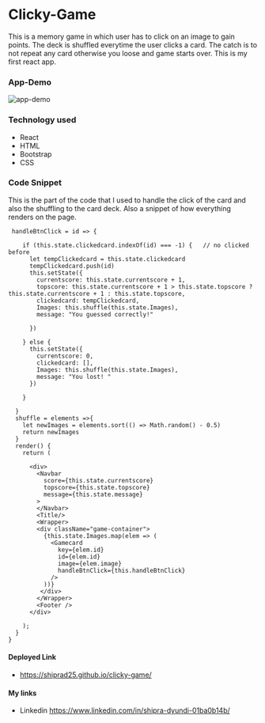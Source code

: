 # Clicky-Game
This is a memory game in which user has to click on an image to gain points. The deck is shuffled everytime the user clicks a card. The catch is to not repeat any card otherwise you loose and game starts over.
This is my first react app.
### App-Demo 
![app-demo](https://media.giphy.com/media/js6NBhYYeHC2fQ1Srz/giphy.gif)

### Technology used
- React
- HTML
- Bootstrap
- CSS

 ### Code Snippet

This is the part of the code that I used to handle the click of the card and also the shuffling to the card deck. Also a snippet of how everything renders on the page.

```
 handleBtnClick = id => {

    if (this.state.clickedcard.indexOf(id) === -1) {   // no clicked before
      let tempClickedcard = this.state.clickedcard
      tempClickedcard.push(id)
      this.setState({
        currentscore: this.state.currentscore + 1,
        topscore: this.state.currentscore + 1 > this.state.topscore ? this.state.currentscore + 1 : this.state.topscore,
        clickedcard: tempClickedcard,
        Images: this.shuffle(this.state.Images),
        message: "You guessed correctly!"

      })

    } else {
      this.setState({
        currentscore: 0,
        clickedcard: [],
        Images: this.shuffle(this.state.Images),
        message: "You lost! "
      })

    }

  }
  shuffle = elements =>{
    let newImages = elements.sort(() => Math.random() - 0.5)
    return newImages
  }
  render() {
    return (
      
      <div>
        <Navbar
          score={this.state.currentscore}
          topscore={this.state.topscore}
          message={this.state.message}
        >
        </Navbar>
        <Title/>
        <Wrapper>
        <div className="game-container">
          {this.state.Images.map(elem => (
            <Gamecard
              key={elem.id}
              id={elem.id}
              image={elem.image}
              handleBtnClick={this.handleBtnClick}
            />
          ))}
         </div>
        </Wrapper>
        <Footer />
      </div>
      
    );
  }
}
```
#### Deployed Link 
- https://shiprad25.github.io/clicky-game/
#### My links
 - Linkedin https://www.linkedin.com/in/shipra-dyundi-01ba0b14b/
